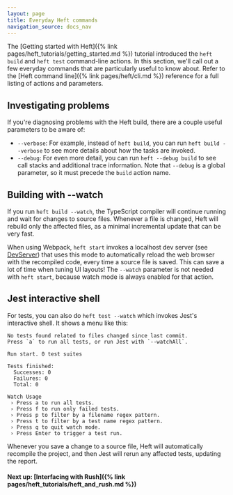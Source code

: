 ```yaml
---
layout: page
title: Everyday Heft commands
navigation_source: docs_nav
---
```


The [Getting started with Heft]({% link pages/heft_tutorials/getting_started.md %}) tutorial introduced the `heft build` and `heft test` command-line actions.  In this section, we'll call out a few everyday commands that are particularly useful to know about.  Refer to the [Heft command line]({% link pages/heft/cli.md %}) reference for a full listing of actions and parameters.


## Investigating problems

If you're diagnosing problems with the Heft build, there are a couple useful parameters to be aware of:

- `--verbose`:  For example, instead of `heft build`, you can run `heft build --verbose` to see more details about how the tasks are invoked.
- `--debug`: For even more detail, you can run `heft --debug build` to see call stacks and additional trace information.  Note that `--debug` is a global parameter, so it must precede the `build` action name.


## Building with -<!---->-watch

If you run `heft build --watch`, the TypeScript compiler will continue running and wait for changes to source files.  Whenever a file is changed, Heft will rebuild only the affected files, as a minimal incremental update that can be very fast.

When using Webpack, `heft start` invokes a localhost dev server (see [DevServer](https://webpack.js.org/configuration/dev-server/)) that uses this mode to automatically reload the web browser with the recompiled code, every time a source file is saved.  This can save a lot of time when tuning UI layouts!  The `--watch` parameter is not needed with `heft start`, because watch mode is always enabled for that action.


## Jest interactive shell

For tests, you can also do `heft test --watch` which invokes Jest's interactive shell.  It shows a menu like this:

```
No tests found related to files changed since last commit.
Press `a` to run all tests, or run Jest with `--watchAll`.

Run start. 0 test suites

Tests finished:
  Successes: 0
  Failures: 0
  Total: 0

Watch Usage
 › Press a to run all tests.
 › Press f to run only failed tests.
 › Press p to filter by a filename regex pattern.
 › Press t to filter by a test name regex pattern.
 › Press q to quit watch mode.
 › Press Enter to trigger a test run.
```

Whenever you save a change to a source file, Heft will automatically recompile the project, and then Jest will rerun any affected tests, updating the report.


#### Next up: [Interfacing with Rush]({% link pages/heft_tutorials/heft_and_rush.md %})
